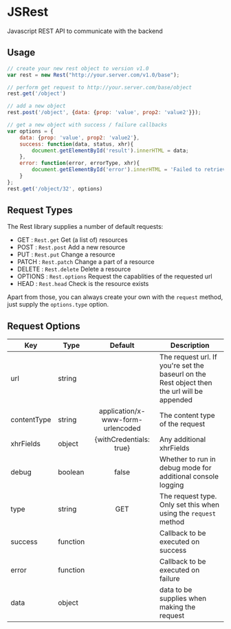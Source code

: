 JSRest
======

Javascript REST API to communicate with the backend

Usage
-----
```javascript
// create your new rest object to version v1.0
var rest = new Rest("http://your.server.com/v1.0/base");

// perform get request to http://your.server.com/base/object
rest.get('/object')

// add a new object
rest.post('/object', {data: {prop: 'value', prop2: 'value2'}});

// get a new object with success / failure callbacks
var options = {
	data: {prop: 'value', prop2: 'value2'},
	success: function(data, status, xhr){
		document.getElementById('result').innerHTML = data;
	},
	error: function(error, errorType, xhr){
		document.getElementById('error').innerHTML = 'Failed to retrieve object. Error: ' + error;
	}
};
rest.get('/object/32', options)
```

Request Types
---------------

The Rest library supplies a number of default requests:

- GET     : `Rest.get`    Get (a list of) resources
- POST    : `Rest.post`    Add a new resource
- PUT     : `Rest.put`     Change a resource
- PATCH   : `Rest.patch`   Change a part of a resource
- DELETE  : `Rest.delete`  Delete a resource
- OPTIONS : `Rest.options` Request the capablities of the requested url
- HEAD    : `Rest.head`    Check is the resource exists

Apart from those, you can always create your own with the `request` method, just supply the `options.type` option. 


Request Options
---------------

| Key         | Type          | Default                          | Description                    |
|-------------|---------------|:--------------------------------:|--------------------------------|
| url         | string        |                                  | The request url. If you're set the baseurl on the Rest object then the url will be appended |
| contentType | string        |application/x-www-form-urlencoded | The content type of the request|
| xhrFields   | object        | {withCredentials: true}          | Any additional xhrFields       |
| debug       | boolean       | false                            | Whether to run in debug mode for additional console logging |
| type        | string        | GET                              | The request type. Only set this when using the `request` method |
| success     | function      |                                  | Callback to be executed on success |
| error       | function      |                                  | Callback to be executed on failure | 
| data        | object        |                                  | data to be supplies when making the request |